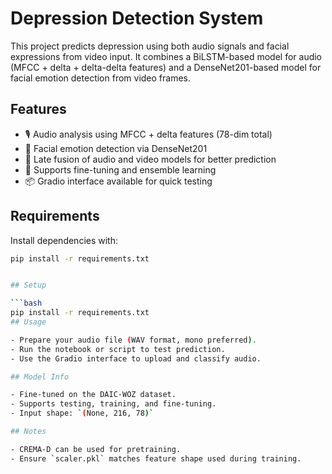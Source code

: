 # Depression Detection System

This project predicts depression using both audio signals and facial expressions from video input. It combines a BiLSTM-based model for audio (MFCC + delta + delta-delta features) and a DenseNet201-based model for facial emotion detection from video frames.

## Features
- 🎙️ Audio analysis using MFCC + delta features (78-dim total)
- 🎥 Facial emotion detection via DenseNet201
- 🤝 Late fusion of audio and video models for better prediction
- 🧠 Supports fine-tuning and ensemble learning
- 📦 Gradio interface available for quick testing

## Requirements

Install dependencies with:

```bash
pip install -r requirements.txt


## Setup

```bash
pip install -r requirements.txt
## Usage

- Prepare your audio file (WAV format, mono preferred).
- Run the notebook or script to test prediction.
- Use the Gradio interface to upload and classify audio.

## Model Info

- Fine-tuned on the DAIC-WOZ dataset.
- Supports testing, training, and fine-tuning.
- Input shape: `(None, 216, 78)`

## Notes

- CREMA-D can be used for pretraining.
- Ensure `scaler.pkl` matches feature shape used during training.

